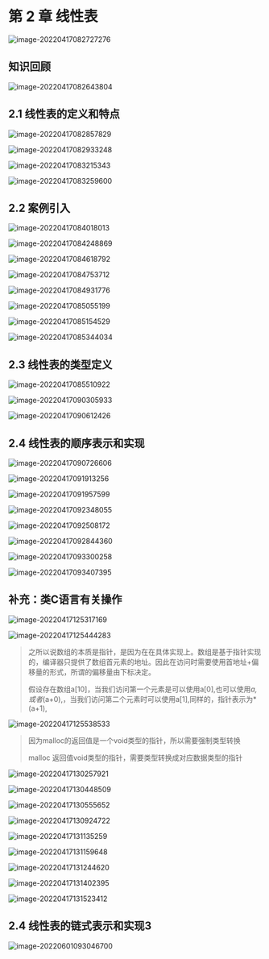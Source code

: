 # 第 2 章 线性表

![image-20220417082727276](chapter02.assets/image-20220417082727276.png)

## 知识回顾

![image-20220417082643804](chapter02.assets/image-20220417082643804.png)

## 2.1 线性表的定义和特点

 ![image-20220417082857829](chapter02.assets/image-20220417082857829.png)

![image-20220417082933248](chapter02.assets/image-20220417082933248.png)

![image-20220417083215343](chapter02.assets/image-20220417083215343.png)

![image-20220417083259600](chapter02.assets/image-20220417083259600.png)

## 2.2 案例引入

![image-20220417084018013](chapter02.assets/image-20220417084018013.png)

![image-20220417084248869](chapter02.assets/image-20220417084248869.png)

![image-20220417084618792](chapter02.assets/image-20220417084618792.png)

![image-20220417084753712](chapter02.assets/image-20220417084753712.png)

![image-20220417084931776](chapter02.assets/image-20220417084931776.png)

![image-20220417085055199](chapter02.assets/image-20220417085055199.png)

![image-20220417085154529](chapter02.assets/image-20220417085154529.png)

![image-20220417085344034](chapter02.assets/image-20220417085344034.png)

## 2.3 线性表的类型定义

![image-20220417085510922](chapter02.assets/image-20220417085510922.png)

![image-20220417090305933](chapter02.assets/image-20220417090305933.png)

![image-20220417090612426](chapter02.assets/image-20220417090612426.png)

## 2.4 线性表的顺序表示和实现

![image-20220417090726606](chapter02.assets/image-20220417090726606.png)

![image-20220417091913256](chapter02.assets/image-20220417091913256.png)

![image-20220417091957599](chapter02.assets/image-20220417091957599.png)

![image-20220417092348055](chapter02.assets/image-20220417092348055.png)

![image-20220417092508172](chapter02.assets/image-20220417092508172.png)

![image-20220417092844360](chapter02.assets/image-20220417092844360.png)

![image-20220417093300258](chapter02.assets/image-20220417093300258.png)

![image-20220417093407395](chapter02.assets/image-20220417093407395.png)

## 补充：类C语言有关操作

![image-20220417125317169](chapter02.assets/image-20220417125317169.png)

![image-20220417125444283](chapter02.assets/image-20220417125444283.png)

> 之所以说数组的本质是指针，是因为在在具体实现上。数组是基于指针实现的，编译器只提供了数组首元素的地址。因此在访问时需要使用首地址+偏移量的形式，所谓的偏移量由下标决定。
>
> 假设存在数组a[10]，当我们访问第一个元素是可以使用a[0],也可以使用*a,或者*(a+0),，当我们访问第二个元素时可以使用a[1],同样的，指针表示为*(a+1),

![image-20220417125538533](chapter02.assets/image-20220417125538533.png)

> 因为malloc的返回值是一个void类型的指针，所以需要强制类型转换
>
> malloc 返回值void类型的指针，需要类型转换成对应数据类型的指针

![image-20220417130257921](chapter02.assets/image-20220417130257921.png)

![image-20220417130448509](chapter02.assets/image-20220417130448509.png)

![image-20220417130555652](chapter02.assets/image-20220417130555652.png)

![image-20220417130924722](chapter02.assets/image-20220417130924722.png)

![image-20220417131135259](chapter02.assets/image-20220417131135259.png)

![image-20220417131159648](chapter02.assets/image-20220417131159648.png)

![image-20220417131244620](chapter02.assets/image-20220417131244620.png)

![image-20220417131402395](chapter02.assets/image-20220417131402395.png)

![image-20220417131523412](chapter02.assets/image-20220417131523412.png)

## 2.4 线性表的链式表示和实现3

![image-20220601093046700](chapter02.assets/image-20220601093046700.png)

